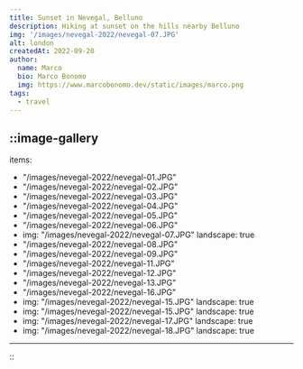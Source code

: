 ```yaml
---
title: Sunset in Nevegal, Belluno
description: Hiking at sunset on the hills nearby Belluno
img: '/images/nevegal-2022/nevegal-07.JPG'
alt: london
createdAt: 2022-09-20
author:
  name: Marco
  bio: Marco Bonomo
  img: https://www.marcobonomo.dev/static/images/marco.png
tags:
  - travel
---
```



::image-gallery
---
items: 
- "/images/nevegal-2022/nevegal-01.JPG"
- "/images/nevegal-2022/nevegal-02.JPG"
- "/images/nevegal-2022/nevegal-03.JPG"
- "/images/nevegal-2022/nevegal-04.JPG"
- "/images/nevegal-2022/nevegal-05.JPG"
- "/images/nevegal-2022/nevegal-06.JPG"
- img: "/images/nevegal-2022/nevegal-07.JPG"
  landscape: true
- "/images/nevegal-2022/nevegal-08.JPG"
- "/images/nevegal-2022/nevegal-09.JPG"
- "/images/nevegal-2022/nevegal-11.JPG"
- "/images/nevegal-2022/nevegal-12.JPG"
- "/images/nevegal-2022/nevegal-13.JPG"
- "/images/nevegal-2022/nevegal-16.JPG"
- img: "/images/nevegal-2022/nevegal-15.JPG"
  landscape: true
- img: "/images/nevegal-2022/nevegal-15.JPG"
  landscape: true
- img: "/images/nevegal-2022/nevegal-17.JPG"
  landscape: true
- img: "/images/nevegal-2022/nevegal-18.JPG"
  landscape: true


---
::
